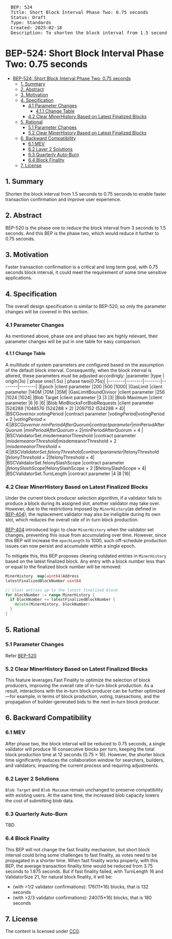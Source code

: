 <pre>
  BEP: 524
  Title: Short Block Interval Phase Two: 0.75 seconds
  Status: Draft
  Type: Standards
  Created: 2025-02-18
  Description: To shorten the block interval from 1.5 seconds to 0.75 seconds.
</pre>

# BEP-524: Short Block Interval Phase Two: 0.75 seconds
- [BEP-524: Short Block Interval Phase Two: 0.75 seconds](#bep-524-short-block-interval-phase-two-075-seconds)
  - [1. Summary](#1-summary)
  - [2. Abstract](#2-abstract)
  - [3. Motivation](#3-motivation)
  - [4. Specification](#4-specification)
    - [4.1 Parameter Changes](#41-parameter-changes)
      - [4.1.1 Change Table](#411-change-table)
    - [4.2 Clear MinerHistory Based on Latest Finalized Blocks](#42-clear-minerhistory-based-on-latest-finalized-blocks)
  - [5. Rational](#5-rational)
    - [5.1 Parameter Changes](#51-parameter-changes)
    - [5.2 Clear MinerHistory Based on Latest Finalized Blocks](#52-clear-minerhistory-based-on-latest-finalized-blocks)
  - [6. Backward Compatibility](#6-backward-compatibility)
    - [6.1 MEV](#61-mev)
    - [6.2 Layer 2 Solutions](#62-layer-2-solutions)
    - [6.3 Quarterly Auto-Burn](#63-quarterly-auto-burn)
    - [6.4 Block Finality](#64-block-finality)
  - [7. License](#7-license)

## 1. Summary
Shorten the block interval from 1.5 seconds to 0.75 seconds to enable faster transaction confirmation and improve user experience.

## 2. Abstract
BEP-520 is the phase one to reduce the block interval from 3 seconds to 1.5 seconds. And this BEP is the phase two, which would reduce it further to 0.75 seconds.

## 3. Motivation
Faster transaction confirmation is a critical and long term goal, with 0.75 seconds block interval, it could meet the requirement of some time sensitive applications.

## 4. Specification
The overall design specification is similar to BEP-520, so only the parameter changes will be covered in this section.

### 4.1 Parameter Changes
As mentioned above, phase one and phase two are highly relevant, their parameter changes will be put in one table for easy comparison.

#### 4.1.1 Change Table
A multitude of system parameters are configured based on the assumption of the default block interval. Consequently, when the block interval is altered, these parameters must be adjusted accordingly:
|parameter |type | origin(3s)  | phase one(1.5s) | phase two(0.75s)|
|--------|--------|--------|--------|--------|
|Epoch  |client parameter |200  |500 |1000|
|GasLimit |client parameter |140M |70M |35M|
|GasLimitBoundDivisor |client parameter |256 |1024 |1024|
|Blob Target  |client parameter |3  |3  |3|
|Blob Maximum |client parameter |6  |6  |6|
|Blob MinBlocksForBlobRequests  |client parameter |524288 |1048576 (524288 × 2) |2097152 (524288 × 4)|
|BSCGovernor.votingPeriod |contract parameter |$votingPeriod  |$votingPeriod × 2 |$votingPeriod × 4|
|BSCGovernor.minPeriodAfterQuorum |contract parameter |$minPeriodAfterQuorum  |$minPeriodAfterQuorum × 2 |$minPeriodAfterQuorum × 4 |
|BSCValidatorSet.misdemeanorThreshold |contract parameter |$misdemeanorThreshold  |$misdemeanorThreshold × 2 |$misdemeanorThreshold × 4|
|BSCValidatorSet.felonyThreshold  |contract parameter |$felonyThreshold  |$felonyThreshold × 2  |$felonyThreshold × 4|
|BSCValidatorSet.felonySlashScope |contract parameter |$felonySlashScope  |$felonySlashScope × 2 |$felonySlashScope × 4|
|BSCValidatorSet.TurnLength  |contract parameter |4  |8  |16|

### 4.2 Clear MinerHistory Based on Latest Finalized Blocks
Under the current block producer selection algorithm, if a validator fails to produce a block during its assigned slot, another validator may take over. However, due to the restrictions imposed by `MinerHistory`(as defined in [BEP-404](./BEP-404.md)), the replacement validator may also be ineligible during its own slot, which reduces the overall rate of in-turn block production.

[BEP-404](./BEP-404.md) introduced logic to clear `MinerHistory` when the validator set changes, preventing this issue from accumulating over time. However, since this BEP will increase the `epochLength` to 1000, such off-schedule production issues can now persist and accumulate within a single epoch.

To mitigate this, this BEP proposes clearing outdated entries in `MinerHistory` based on the latest finalized block. Any entry with a block number less than or equal to the finalized block number will be removed:

```Go
MinerHistory  map[uint64]Address  
latestFinalizedBlockNumber uint64

// Clear entries up to the latest finalized block
for blockNumber := range MinerHistory {
  if blockNumber <= latestFinalizedBlockNumber {
    delete(MinerHistory, blockNumber)
  }
}

```

## 5. Rational
### 5.1 Parameter Changes
Refer [BEP-520](./BEP-520.md)
### 5.2 Clear MinerHistory Based on Latest Finalized Blocks
This feature leverages Fast Finality to optimize the selection of block producers, improving the overall rate of in-turn block production. As a result, interactions with the in-turn block producer can be further optimized—for example, in terms of block production, voting, transactions, and the propagation of builder-generated bids to the next in-turn block producer.

## 6. Backward Compatibility
### 6.1 MEV
After phase two, the block interval will be reduced to 0.75 seconds, a single validator will produce 16 consecutive blocks per turn, keeping the total block production time at 12 seconds (0.75 × 16). However, the shorter block time significantly reduces the collaboration window for searchers, builders, and validators, impacting the current process and requiring adjustments.

### 6.2 Layer 2 Solutions
`Blob Target` and `Blob Maximum` remain unchanged to preserve compatibility with existing users. At the same time, the increased blob capacity lowers the cost of submitting blob data.


### 6.3 Quarterly Auto-Burn
TBD

### 6.4 Block Finality
This BEP will not change the fast finality mechanism, but short block interval could bring some challenges to fast finality, as votes need to be propagated in a shorter time. When fast finality works properly, with this BEP, the average transaction finality time would be reduced from 3.75 seconds to 1.875 seconds.
But if fast finality failed, with TurnLength 16 and ValidatorSize 21, for natural block finality, it will be:
- (with >1/2 validator confirmations):  176(11*16) blocks, that is 132 seconds
- (with >2/3 validator confirmations):  240(15*16) blocks, that is 180 seconds

## 7. License
The content is licensed under [CC0](https://creativecommons.org/publicdomain/zero/1.0/).

